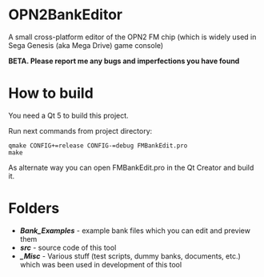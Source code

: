# OPN2BankEditor
A small cross-platform editor of the OPN2 FM chip (which is widely used in Sega Genesis (aka Mega Drive) game console)

**BETA. Please report me any bugs and imperfections you have found**

# How to build
You need a Qt 5 to build this project.

Run next commands from project directory:
```
qmake CONFIG+=release CONFIG-=debug FMBankEdit.pro
make
```

As alternate way you can open FMBankEdit.pro in the Qt Creator and build it.

# Folders
* ***Bank_Examples*** - example bank files which you can edit and preview them
* ***src*** - source code of this tool
* ***_Misc*** - Various stuff (test scripts, dummy banks, documents, etc.) which was been used in development of this tool

